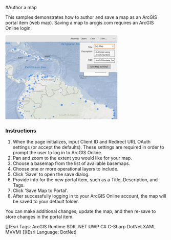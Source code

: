 #Author a map

This samples demonstrates how to author and save a map as an ArcGIS portal item (web map). Saving a map to arcgis.com requires an ArcGIS Online login.

<img src="AuthorMap.jpg" width="350"/>

### Instructions

1. When the page initializes, input Client ID and Redirect URL OAuth settings (or accept the defaults). These settings are required in order to prompt the user to log in to ArcGIS Online.
2. Pan and zoom to the extent you would like for your map. 
3. Choose a basemap from the list of available basemaps. 
4. Choose one or more operational layers to include.
5. Click 'Save' to open the save dialog.
6. Provide info for the new portal item, such as a Title, Description, and Tags. 
7. Click 'Save Map to Portal'. 
8. After successfully logging in to your ArcGIS Online account, the map will be saved to your default folder. 
 
You can make additional changes, update the map, and then re-save to store changes in the portal item.

[](Esri Tags: ArcGIS Runtime SDK .NET UWP C# C-Sharp DotNet XAML MVVM)
[](Esri Language: DotNet)
